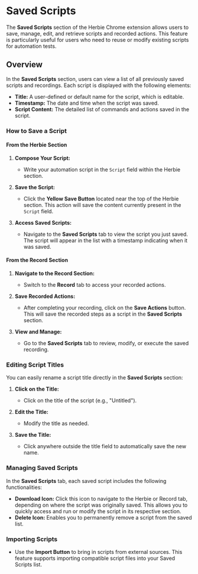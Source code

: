 
# Saved Scripts

The **Saved Scripts** section of the Herbie Chrome extension allows users to save, manage, edit, and retrieve scripts and recorded actions. This feature is particularly useful for users who need to reuse or modify existing scripts for automation tests.

## Overview

In the **Saved Scripts** section, users can view a list of all previously saved scripts and recordings. Each script is displayed with the following elements:
- **Title:** A user-defined or default name for the script, which is editable.
- **Timestamp:** The date and time when the script was saved.
- **Script Content:** The detailed list of commands and actions saved in the script.

### How to Save a Script

#### From the Herbie Section
1. **Compose Your Script:**
   - Write your automation script in the `Script` field within the Herbie section.
   
2. **Save the Script:**
   - Click the **Yellow Save Button** located near the top of the Herbie section. This action will save the content currently present in the `Script` field.

3. **Access Saved Scripts:**
   - Navigate to the **Saved Scripts** tab to view the script you just saved. The script will appear in the list with a timestamp indicating when it was saved.

#### From the Record Section
1. **Navigate to the Record Section:**
   - Switch to the **Record** tab to access your recorded actions.

2. **Save Recorded Actions:**
   - After completing your recording, click on the **Save Actions** button. This will save the recorded steps as a script in the **Saved Scripts** section.

3. **View and Manage:**
   - Go to the **Saved Scripts** tab to review, modify, or execute the saved recording.

### Editing Script Titles

You can easily rename a script title directly in the **Saved Scripts** section:
1. **Click on the Title:**
   - Click on the title of the script (e.g., "Untitled").
   
2. **Edit the Title:**
   - Modify the title as needed.

3. **Save the Title:**
   - Click anywhere outside the title field to automatically save the new name.

### Managing Saved Scripts

In the **Saved Scripts** tab, each saved script includes the following functionalities:
- **Download Icon:** Click this icon to navigate to the Herbie or Record tab, depending on where the script was originally saved. This allows you to quickly access and run or modify the script in its respective section.
- **Delete Icon:** Enables you to permanently remove a script from the saved list.

### Importing Scripts
- Use the **Import Button** to bring in scripts from external sources. This feature supports importing compatible script files into your Saved Scripts list.
